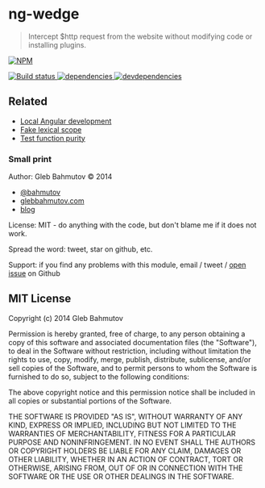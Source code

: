 # ng-wedge

> Intercept $http request from the website without modifying code or installing plugins.

[![NPM][ng-wedge-icon] ][ng-wedge-url]

[![Build status][ng-wedge-ci-image] ][ng-wedge-ci-url]
[![dependencies][ng-wedge-dependencies-image] ][ng-wedge-dependencies-url]
[![devdependencies][ng-wedge-devdependencies-image] ][ng-wedge-devdependencies-url]

## Related

* [Local Angular development][local ng]
* [Fake lexical scope][fake]
* [Test function purity][test purity]

### Small print

Author: Gleb Bahmutov &copy; 2014

* [@bahmutov](https://twitter.com/bahmutov)
* [glebbahmutov.com](http://glebbahmutov.com)
* [blog](http://bahmutov.calepin.co/)

License: MIT - do anything with the code, but don't blame me if it does not work.

Spread the word: tweet, star on github, etc.

Support: if you find any problems with this module, email / tweet /
[open issue](https://github.com/bahmutov/ng-wedge/issues) on Github

## MIT License

Copyright (c) 2014 Gleb Bahmutov

Permission is hereby granted, free of charge, to any person
obtaining a copy of this software and associated documentation
files (the "Software"), to deal in the Software without
restriction, including without limitation the rights to use,
copy, modify, merge, publish, distribute, sublicense, and/or sell
copies of the Software, and to permit persons to whom the
Software is furnished to do so, subject to the following
conditions:

The above copyright notice and this permission notice shall be
included in all copies or substantial portions of the Software.

THE SOFTWARE IS PROVIDED "AS IS", WITHOUT WARRANTY OF ANY KIND,
EXPRESS OR IMPLIED, INCLUDING BUT NOT LIMITED TO THE WARRANTIES
OF MERCHANTABILITY, FITNESS FOR A PARTICULAR PURPOSE AND
NONINFRINGEMENT. IN NO EVENT SHALL THE AUTHORS OR COPYRIGHT
HOLDERS BE LIABLE FOR ANY CLAIM, DAMAGES OR OTHER LIABILITY,
WHETHER IN AN ACTION OF CONTRACT, TORT OR OTHERWISE, ARISING
FROM, OUT OF OR IN CONNECTION WITH THE SOFTWARE OR THE USE OR
OTHER DEALINGS IN THE SOFTWARE.

[ng-wedge-icon]: https://nodei.co/npm/ng-wedge.png?downloads=true
[ng-wedge-url]: https://npmjs.org/package/ng-wedge
[ng-wedge-ci-image]: https://travis-ci.org/bahmutov/ng-wedge.png?branch=master
[ng-wedge-ci-url]: https://travis-ci.org/bahmutov/ng-wedge
[ng-wedge-dependencies-image]: https://david-dm.org/bahmutov/ng-wedge.png
[ng-wedge-dependencies-url]: https://david-dm.org/bahmutov/ng-wedge
[ng-wedge-devdependencies-image]: https://david-dm.org/bahmutov/ng-wedge/dev-status.png
[ng-wedge-devdependencies-url]: https://david-dm.org/bahmutov/ng-wedge#info=devDependencies
[fake]: http://bahmutov.calepin.co/faking-lexical-scope.html
[test purity]: http://bahmutov.calepin.co/test-if-a-function-is-pure.html
[local ng]: http://bahmutov.calepin.co/local-angular-development.html
